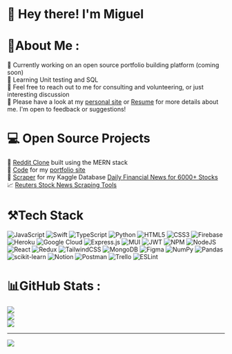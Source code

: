 # 👋 Hey there! I'm Miguel

# 💫About Me :
🔭 Currently working on an open source portfolio building platform (coming soon)\
🌱 Learning Unit testing and SQL\
💬 Feel free to reach out to me for consulting and volunteering, or just interesting discussion\
📄 Please have a look at my [personal site](https://miguelaenlle.com/) or [Resume](https://miguelaenlle.com/resume/Miguel%20Aenlle%20Developer%20Resume.pdf) for more details about me. I'm open to feedback or suggestions!

# 💻 Open Source Projects
💬 [Reddit Clone](https://github.com/miguelaenlle/reddit-clone) built using the MERN stack\
💼 [Code](https://github.com/miguelaenlle/portfolio-v2) for my [portfolio site](https://miguelaenlle.com/)\
📰 [Scraper](https://github.com/miguelaenlle/Scraping-Tools-Benzinga) for my Kaggle Database [Daily Financial News for 6000+ Stocks](https://www.kaggle.com/datasets/miguelaenlle/massive-stock-news-analysis-db-for-nlpbacktests)\
📈 [Reuters Stock News Scraping Tools](https://github.com/miguelaenlle/Reuters-Scraping)

# ⚒️Tech Stack
![JavaScript](https://img.shields.io/badge/javascript-%23323330.svg?style=for-the-badge&logo=javascript&logoColor=%23F7DF1E) ![Swift](https://img.shields.io/badge/swift-F54A2A?style=for-the-badge&logo=swift&logoColor=white) ![TypeScript](https://img.shields.io/badge/typescript-%23007ACC.svg?style=for-the-badge&logo=typescript&logoColor=white) ![Python](https://img.shields.io/badge/python-3670A0?style=for-the-badge&logo=python&logoColor=ffdd54) ![HTML5](https://img.shields.io/badge/html5-%23E34F26.svg?style=for-the-badge&logo=html5&logoColor=white) ![CSS3](https://img.shields.io/badge/css3-%231572B6.svg?style=for-the-badge&logo=css3&logoColor=white) ![Firebase](https://img.shields.io/badge/firebase-%23039BE5.svg?style=for-the-badge&logo=firebase) ![Heroku](https://img.shields.io/badge/heroku-%23430098.svg?style=for-the-badge&logo=heroku&logoColor=white) ![Google Cloud](https://img.shields.io/badge/Google%20Cloud-%234285F4.svg?style=for-the-badge&logo=google-cloud&logoColor=white) ![Express.js](https://img.shields.io/badge/express.js-%23404d59.svg?style=for-the-badge&logo=express&logoColor=%2361DAFB) ![MUI](https://img.shields.io/badge/MUI-%230081CB.svg?style=for-the-badge&logo=material-ui&logoColor=white) ![JWT](https://img.shields.io/badge/JWT-black?style=for-the-badge&logo=JSON%20web%20tokens) ![NPM](https://img.shields.io/badge/NPM-%23000000.svg?style=for-the-badge&logo=npm&logoColor=white) ![NodeJS](https://img.shields.io/badge/node.js-6DA55F?style=for-the-badge&logo=node.js&logoColor=white) ![React](https://img.shields.io/badge/react-%2320232a.svg?style=for-the-badge&logo=react&logoColor=%2361DAFB) ![Redux](https://img.shields.io/badge/redux-%23593d88.svg?style=for-the-badge&logo=redux&logoColor=white) ![TailwindCSS](https://img.shields.io/badge/tailwindcss-%2338B2AC.svg?style=for-the-badge&logo=tailwind-css&logoColor=white) ![MongoDB](https://img.shields.io/badge/MongoDB-%234ea94b.svg?style=for-the-badge&logo=mongodb&logoColor=white) 	![Figma](https://img.shields.io/badge/figma-%23F24E1E.svg?style=for-the-badge&logo=figma&logoColor=white) ![NumPy](https://img.shields.io/badge/numpy-%23013243.svg?style=for-the-badge&logo=numpy&logoColor=white) ![Pandas](https://img.shields.io/badge/pandas-%23150458.svg?style=for-the-badge&logo=pandas&logoColor=white) ![scikit-learn](https://img.shields.io/badge/scikit--learn-%23F7931E.svg?style=for-the-badge&logo=scikit-learn&logoColor=white) ![Notion](https://img.shields.io/badge/Notion-%23000000.svg?style=for-the-badge&logo=notion&logoColor=white) ![Postman](https://img.shields.io/badge/Postman-FF6C37?style=for-the-badge&logo=postman&logoColor=white) ![Trello](https://img.shields.io/badge/Trello-%23026AA7.svg?style=for-the-badge&logo=Trello&logoColor=white) ![ESLint](https://img.shields.io/badge/ESLint-4B3263?style=for-the-badge&logo=eslint&logoColor=white)
# 📊GitHub Stats :
![](https://github-readme-stats.vercel.app/api?username=miguelaenlle&theme=radical&hide_border=false&include_all_commits=false&count_private=false)<br/>
![](https://github-readme-streak-stats.herokuapp.com/?user=miguelaenlle&theme=radical&hide_border=false)<br/>
![](https://github-readme-stats.vercel.app/api/top-langs/?username=miguelaenlle&theme=radical&hide_border=false&include_all_commits=false&count_private=false&layout=compact)

---
[![](https://visitcount.itsvg.in/api?id=miguelaenlle&icon=0&color=0)](https://visitcount.itsvg.in)
